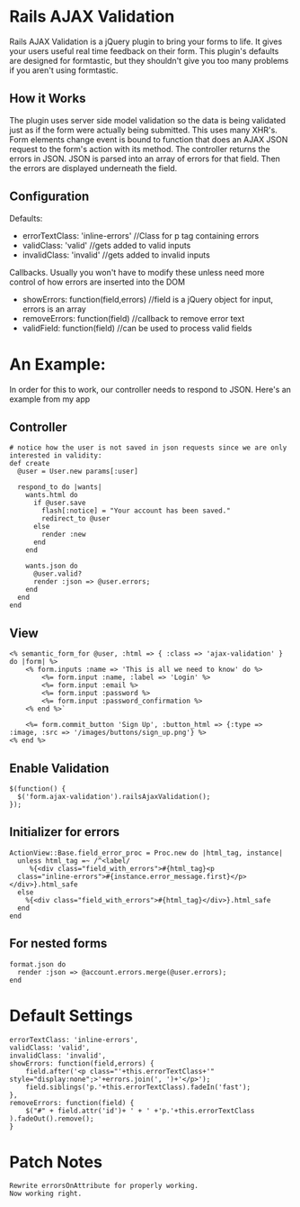 # Rails AJAX Validation

Rails AJAX Validation is a jQuery plugin to bring your forms to life. It gives your users useful real time feedback on their form. This plugin's defaults are designed for formtastic, but they shouldn't give you too many problems if you aren't using formtastic.

## How it Works

The plugin uses server side model validation so the data is being validated just as if the form were actually being submitted. This uses many XHR's. Form elements change event is bound to function that does an AJAX JSON request to the form's action with its method. The controller returns the errors in JSON. JSON is parsed into an array of errors for that field. Then the errors are displayed underneath the field.

## Configuration
Defaults:

* errorTextClass: 'inline-errors' //Class for p tag containing errors
* validClass: 'valid' //gets added to valid inputs
* invalidClass: 'invalid' //gets added to invalid inputs
  
Callbacks. Usually you won't have to modify these unless need more control of how errors are inserted into the DOM  

*  showErrors: function(field,errors) //field is a jQuery object for input, errors is an array 
*  removeErrors: function(field) //callback to remove error text
*  validField: function(field) //can be used to process valid fields


# An Example:

In order for this to work, our controller needs to respond to JSON. Here's an example from my app

## Controller

    # notice how the user is not saved in json requests since we are only interested in validity:
    def create
      @user = User.new params[:user]
  
      respond_to do |wants|
        wants.html do
          if @user.save
            flash[:notice] = "Your account has been saved."
            redirect_to @user
          else
            render :new
          end
        end
              
        wants.json do
          @user.valid?
          render :json => @user.errors;
        end
      end  
    end
  
## View
    <% semantic_form_for @user, :html => { :class => 'ajax-validation' } do |form| %>
    	<% form.inputs :name => 'This is all we need to know' do %>
    		<%= form.input :name, :label => 'Login' %>
    		<%= form.input :email %>
    		<%= form.input :password %>
    		<%= form.input :password_confirmation %>
    	<% end %>`

    	<%= form.commit_button 'Sign Up', :button_html => {:type => :image, :src => '/images/buttons/sign_up.png'} %>
    <% end %>
  
## Enable Validation
    $(function() {
      $('form.ajax-validation').railsAjaxValidation();
    });
   
## Initializer for errors
    ActionView::Base.field_error_proc = Proc.new do |html_tag, instance|
      unless html_tag =~ /^<label/
         %{<div class="field_with_errors">#{html_tag}<p 
      class="inline-errors">#{instance.error_message.first}</p> </div>}.html_safe
      else
        %{<div class="field_with_errors">#{html_tag}</div>}.html_safe
      end
    end
## For nested forms
    format.json do
      render :json => @account.errors.merge(@user.errors);
    end
  
# Default Settings
    errorTextClass: 'inline-errors',
    validClass: 'valid',
    invalidClass: 'invalid',
    showErrors: function(field,errors) {
    	field.after('<p class="'+this.errorTextClass+'" style="display:none";>'+errors.join(', ')+'</p>');				
    	field.siblings('p.'+this.errorTextClass).fadeIn('fast');				
    },
    removeErrors: function(field) {
    	$("#" + field.attr('id')+ ' + ' +'p.'+this.errorTextClass ).fadeOut().remove();								
    }
# Patch Notes
    Rewrite errorsOnAttribute for properly working.
    Now working right.